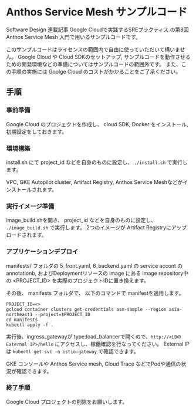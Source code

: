 # Anthos Service Mesh サンプルコード

Software Design 連載記事 Google Cloudで実践するSREプラクティス の第8回 Anthos Service Mesh 入門で用いるサンプルコードです。

このサンプルコードはライセンスの範囲内で自由に使っていただいて構いません。
Google Cloud や Cloud SDKのセットアップ, サンプルコードを動作させるための開発環境などの準備についてはサンプルコードの範囲外です。
また、この手順の実施には Goolge Cloud のコストがかかることをご了承ください。

## 手順

### 事前準備

Google Cloud のプロジェクトを作成し、 cloud SDK, Docker をインストール,初期設定をしておきます。

### 環境構築

install.sh にて project_id などを自身のものに設定し、 `./install.sh` で実行します。

VPC, GKE Autopilot cluster, Artifact Registry, Anthos Service Meshなどがインストールされます。

### 実行イメージ準備

image_build.shを開き、 project_id などを自身のものに設定し、 `./image_build.sh` で実行します。
2つのイメージが Artifact Registryにアップロードされます。

### アプリケーションデプロイ

manifests/ フォルダの 5_front.yaml, 6_backend.yaml の  service accont の annotationb,
およびDeploymentリソースの image にある image repository中の <PROJECT_ID> を実際のプロジェクトIDに置き換えます。

その後、 manifests フォルダで、 以下のコマンドで manifestを適用します。

```
PROJECT_ID=<>
gcloud container clusters get-credentials asm-sample --region asia-northeast1 --project=$PROJECT_ID
cd manifests
kubectl apply -f .
```

実行後、ingress_gatewayが type:load_balancerで開くので、`http://<LBのExternal IP>/hello` にアクセスし、稼働確認を行なってください。
External IPは `kubectl get svc -n istio-gateway` で確認できます。

GKE コンソールや Anthos Service mesh, Cloud Trace などでPodや通信の状況が確認できます。


### 終了手順

Google Cloud プロジェクトの削除をお願いします。